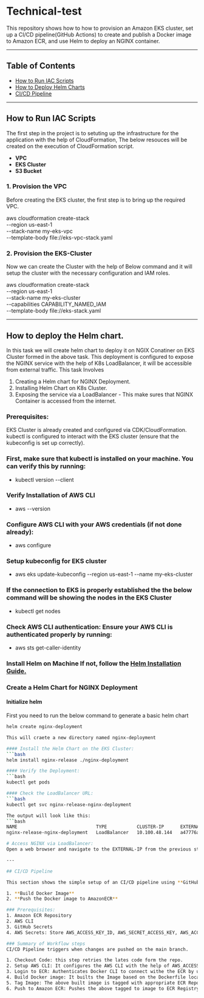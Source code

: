 # Technical-test

This repository shows how to how to provision an Amazon EKS cluster, set up a CI/CD pipeline(GitHub Actions) to create and publish a Docker image to Amazon ECR, and use Helm to deploy an NGINX container.

---

## Table of Contents
- [How to Run IAC Scripts](#how-to-run-iac-scripts)
- [How to Deploy Helm Charts](#how-to-deploy-helm-charts)
- [CI/CD Pipeline](#cicd-pipeline)

---

## How to Run IAC Scripts
The first step in the project is to setuting up the infrastructure for the application with the help of CloudFormation, The below resouces will be created on the execution of CloudFormation script.

- **VPC**
- **EKS Cluster**
- **S3 Bucket**

### 1. Provision the VPC
Before creating the EKS cluster, the first step is to bring up the required VPC.

aws cloudformation create-stack \
  --region us-east-1 \
  --stack-name my-eks-vpc \
  --template-body file://eks-vpc-stack.yaml

### 2. Provision the EKS-Cluster
Now we can create the Cluster with the help of Below command and it will setup the cluster with the necessary configuration and IAM roles.

aws cloudformation create-stack \
  --region us-east-1 \
  --stack-name my-eks-cluster \
  --capabilities CAPABILITY_NAMED_IAM \
  --template-body file://eks-stack.yaml

---

## How to deploy the Helm chart.

In this task we will create helm chart to deploy it on NGIX Conatiner on EKS Cluster formed in the above task. This deployment is configured to expose the NGINX service with the help of K8s LoadBalancer, it will be accessible from external traffic. This task Involves

1. Creating a Helm chart for NGINX Deployment.
2. Installing Helm Chart on K8s Cluster.
3. Exposing the service via a LoadBalancer - This make sures that NGINX Container is accessed from the internet.

### Prerequisites:
EKS Cluster is already created and configured via CDK/CloudFormation.
kubectl is configured to interact with the EKS cluster (ensure that the kubeconfig is set up correctly).

### First, make sure that kubectl is installed on your machine. You can verify this by running:
- kubectl version --client

### Verify Installation of AWS CLI
- aws --version

### Configure AWS CLI with your AWS credentials (if not done already):
- aws configure

### Setup kubeconfig for EKS cluster
- aws eks update-kubeconfig --region us-east-1 --name my-eks-cluster

### If the connection to EKS is properly established the the below command will be showing the nodes in the EKS Cluster
- kubectl get nodes

### Check AWS CLI authentication: Ensure your AWS CLI is authenticated properly by running:
- aws sts get-caller-identity

### Install Helm on Machine If not, follow the [Helm Installation Guide.](https://helm.sh/docs/intro/install/)

### Create a Helm Chart for NGINX Deployment

#### Initialize helm
First you need to run the below command to generate a basic helm chart

```bash
helm create nginx-deployment

This will craete a new directory named nginx-deployment

#### Install the Helm Chart on the EKS Cluster:
```bash
helm install nginx-release ./nginx-deployment

#### Verify the Deployment:
```bash
kubectl get pods

#### Check the LoadBalancer URL:
```bash
kubectl get svc nginx-release-nginx-deployment

The output will look like this:
```bash
NAME                             TYPE           CLUSTER-IP      EXTERNAL-IP                                                               PORT(S)        AGE
nginx-release-nginx-deployment   LoadBalancer   10.100.48.144   a47776a-1960.us-east-1.elb.amazonaws.com   80:30267/TCP   31m

# Access NGINX via LoadBalancer:
Open a web browser and navigate to the EXTERNAL-IP from the previous step. You should see the default NGINX welcome page.

---

## CI/CD Pipeline

This section shows the simple setup of an CI/CD pipeline using **GitHub Actions** to Automate the process of building and Deploying the image to **Amazon ECR**. The pipeline has 2 steps.

1. **Build Docker Image**
2. **Push the Docker image to AmazonECR**

### Prerequisites:
1. Amazon ECR Repository
2. AWS CLI
3. GitHub Secrets
4. AWS Secrets: Store AWS_ACCESS_KEY_ID, AWS_SECRET_ACCESS_KEY, AWS_ACCOUNT_ID, and ECR_REPOSITORY_NAME

### Summary of Workflow steps
CI/CD Pipeline triggers when changes are pushed on the main branch.

1. Checkout Code: this step retries the lates code form the repo.
2. Setup AWS CLI: It configures the AWS CLI with the help of AWS_ACCESS_KEY_ID, AWS_SECRET_ACCESS_KEY, and Region
3. Login to ECR: Authenticates Docker CLI to connect withe the ECR by using the AWS credentials.
4. Build Docker image: It builts the Image based on the Dockerfile located in the repository.
5. Tag Image: The above built image is tagged with appropriate ECR Repo URL.
6. Push to Amazon ECR: Pushes the above tagged to image to ECR Registry.
